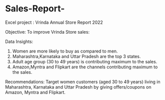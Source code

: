 # Sales-Report-

Excel project :  Vrinda Annual Store Report 2022

Objective:
To improve Vrinda Store sales:

Data Insights:
1) Women are more likely to buy as compared to men. 
2) Maharashtra,Karnataka and Uttar Pradesh are the top 3 states. 
3) Adult age group (30 to 49 years) is contributing maximum to the sales. 
4) Amazon,Myntra and Flipkart are the channels contributing maximum to the sales. 


Recommendations: Target women customers (aged 30 to 49 years) living in Maharashtra, Karnataka and Uttar Pradesh by giving offers/coupons on Amazon, Myntra and Flipkart.
